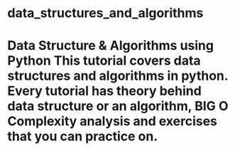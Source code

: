 # data_structures_and_algorithms
# Data Structure &amp; Algorithms using Python This tutorial covers data structures and algorithms in python. Every tutorial has theory behind data structure or an algorithm, BIG O Complexity analysis and exercises that you can practice on.
